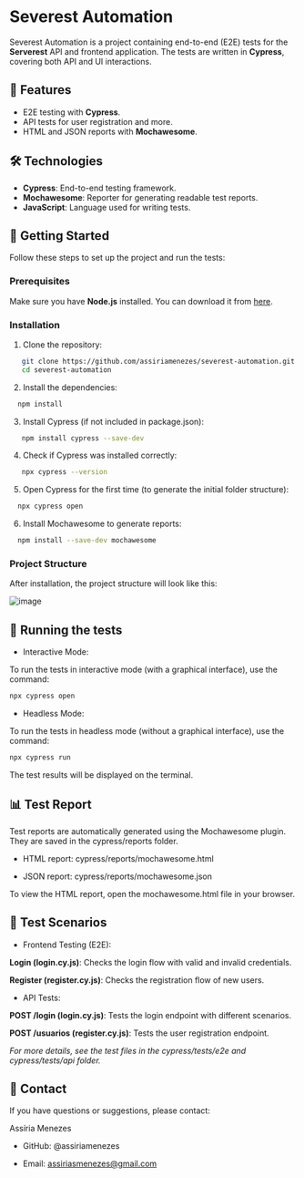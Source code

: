 # Severest Automation

Severest Automation is a project containing end-to-end (E2E) tests for the **Serverest** API and frontend application. The tests are written in **Cypress**, covering both API and UI interactions.

##  🧩 Features
- E2E testing with **Cypress**.
- API tests for user registration and more.
- HTML and JSON reports with **Mochawesome**.

##  🛠️ Technologies
- **Cypress**: End-to-end testing framework.
- **Mochawesome**: Reporter for generating readable test reports.
- **JavaScript**: Language used for writing tests.

## 🚀 Getting Started

Follow these steps to set up the project and run the tests:

### Prerequisites
Make sure you have **Node.js** installed. You can download it from [here](https://nodejs.org/).

### Installation

1. Clone the repository:
 
```bash
   git clone https://github.com/assiriamenezes/severest-automation.git
   cd severest-automation
```
2. Install the dependencies:
   
```bash
  npm install
```
3. Install Cypress (if not included in package.json):

```bash
   npm install cypress --save-dev
```
4. Check if Cypress was installed correctly:

```bash
   npx cypress --version
```

5. Open Cypress for the first time (to generate the initial folder structure):

```bash
  npx cypress open
```
6. Install Mochawesome to generate reports:

```bash
  npm install --save-dev mochawesome
```

### Project Structure

After installation, the project structure will look like this:

![image](https://github.com/user-attachments/assets/17ccc8df-179f-4a02-8c22-add6885e16cf)

## 🧪 Running the tests

- Interactive Mode:
  
To run the tests in interactive mode (with a graphical interface), use the command:

```bash
npx cypress open
```

- Headless Mode:

To run the tests in headless mode (without a graphical interface), use the command:

```bash
npx cypress run
```
The test results will be displayed on the terminal.

## 📊 Test Report

Test reports are automatically generated using the Mochawesome plugin. They are saved in the cypress/reports folder.

- HTML report: cypress/reports/mochawesome.html

- JSON report: cypress/reports/mochawesome.json

To view the HTML report, open the mochawesome.html file in your browser.

## 🧩 Test Scenarios
- Frontend Testing (E2E):
  
**Login (login.cy.js)**: Checks the login flow with valid and invalid credentials.

**Register (register.cy.js)**: Checks the registration flow of new users.


- API Tests:
  
**POST /login (login.cy.js)**: Tests the login endpoint with different scenarios.

**POST /usuarios (register.cy.js)**: Tests the user registration endpoint.


*For more details, see the test files in the cypress/tests/e2e and cypress/tests/api folder.*

## 📧 Contact
If you have questions or suggestions, please contact:

Assíria Menezes

- GitHub: @assiriamenezes

- Email: assiriasmenezes@gmail.com
